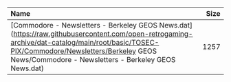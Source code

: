 |Name|Size|
|:---|---:|
|[Commodore - Newsletters - Berkeley GEOS News.dat](https://raw.githubusercontent.com/open-retrogaming-archive/dat-catalog/main/root/basic/TOSEC-PIX/Commodore/Newsletters/Berkeley GEOS News/Commodore - Newsletters - Berkeley GEOS News.dat)|1257|
